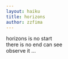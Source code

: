 ```yaml
---
layout: haiku
title: horizons
author: zzfima
---
```


horizons is no start <br>
there is no end can see <br>
observe it ...
